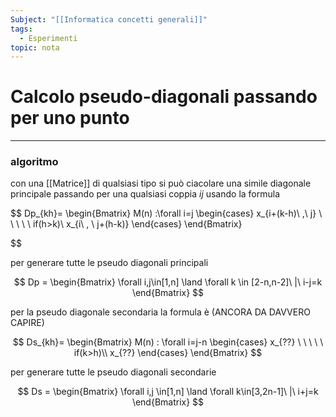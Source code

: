 ```yaml
---
Subject: "[[Informatica concetti generali]]"
tags:
  - Esperimenti
topic: nota
---
```



# Calcolo pseudo-diagonali passando per uno punto
---

### algoritmo
con una [[Matrice]] di qualsiasi tipo si può ciacolare una simile diagonale principale passando per una qualsiasi coppia $ij$ usando la formula

$$
Dp_{kh}=
\begin{Bmatrix}
M(n)  :\forall i=j
\begin{cases}
x_{i+(k-h)\ ,\ j} \ \ \ \ \ if(h>k)\\
x_{i\ , \ j+(h-k)}
\end{cases}
\end{Bmatrix}

$$

per generare tutte le pseudo diagonali principali

$$
Dp =
\begin{Bmatrix}
\forall i,j\in[1,n]  \land
\forall k \in [2-n,n-2]\
|\  i-j=k
\end{Bmatrix}
$$

per la pseudo diagonale secondaria la formula è (ANCORA DA DAVVERO CAPIRE)

$$
Ds_{kh}=
 \begin{Bmatrix}
  M(n)  :
\forall i=j-n
\begin{cases}
x_{??} \ \ \ \ \ if(k>h)\\
x_{??}
\end{cases}
\end{Bmatrix}
$$

per generare tutte le pseudo diagonali secondarie

$$
Ds =
\begin{Bmatrix}
\forall i,j \in[1,n]  \land \forall k\in[3,2n-1]\
|\  i+j=k
\end{Bmatrix}
$$
